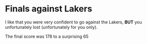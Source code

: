 # Finals against Lakers

I like that you were very confident to go against the Lakers, **BUT** you unfortunately lost (unfortunately for you only).

The final score was 178 to a surprising 65
